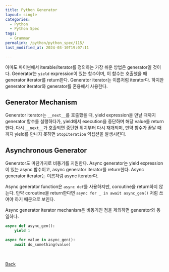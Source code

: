 ```yaml
---
title: Python Generator
layout: single
categories:
  - Python
  - Python Spec
tags:
  - Grammar
permalink: /python/python_spec/115/
last_modified_at: 2024-03-10T19:07:11

---
```


아마도 파이썬에서 iterable/iterator를 정의하는 가장 쉬운 방법은 generator일 것이다.
Generator는 `yield` expression이 있는 함수이며, 이 함수는 호출했을 때 generator iterator를 return한다. Generator iterator는 이름처럼 iterator다.
하지만 generator iterator와 generator를 혼용해서 사용한다.

## Generator Mechanism

Generator iterator는 `__next__`를 호출했을 때, yield expression을 만날 때까지 generator 함수를 실행하다가, yield에서 execution을 중단하며 해당 value를 return한다.
다시 `__next__`가 호출되면 중단한 위치부터 다시 재개되며, 만약 함수가 끝날 때까지 yield를 만나지 못하면 `StopIteration` 익셉션을 발생시킨다.

## Asynchronous Generator

Generator도 마찬가지로 비동기를 지원한다.
Async generator는 yield expression이 있는 async 함수이고, async generator iterator를 return한다. Async generator iterator는 이름처럼 async iterator다.

Async generator function은 `async def`를 사용하지만, coroutine을 return하지 않는다.
만약 coroutine을 return한다면 `async for _ in await async_gen()` 처럼 쓰여야 하기 때문으로 보인다.

Async generator iterator mechanism은 비동기인 점을 제외하면 generator와 동일하다.

```py
async def async_gen():
    yield 1

async for value in async_gen():
    await do_something(value)
```

<br>

[Back](/python/python_spec/)